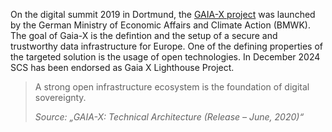 On the digital summit 2019 in Dortmund, the [GAIA-X project](https://www.data-infrastructure.eu/) was launched by the German Ministry of Economic Affairs and Climate Action (BMWK). The goal of Gaia-X is the defintion and the setup of a secure and trustworthy data infrastructure for Europe. One of the defining properties of the targeted solution is the usage of open technologies. In December 2024 SCS has been endorsed as Gaia X Lighthouse Project.

<blockquote>
	<p>A strong open infrastructure ecosystem is the foundation of digital sovereignty.</p>
	<cite>Source: „GAIA-X: Technical Architecture (Release – June, 2020)“</cite>
</blockquote>
